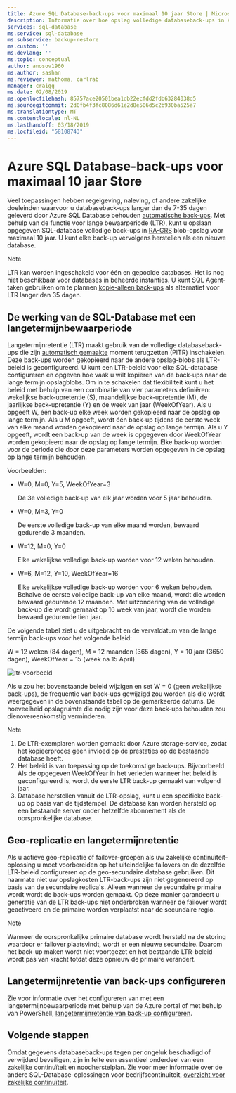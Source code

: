 ```yaml
---
title: Azure SQL Database-back-ups voor maximaal 10 jaar Store | Microsoft Docs
description: Informatie over hoe opslag volledige databaseback-ups in Azure SQL Database biedt ondersteuning voor maximaal 10 jaar.
services: sql-database
ms.service: sql-database
ms.subservice: backup-restore
ms.custom: ''
ms.devlang: ''
ms.topic: conceptual
author: anosov1960
ms.author: sashan
ms.reviewer: mathoma, carlrab
manager: craigg
ms.date: 02/08/2019
ms.openlocfilehash: 85757ace20501bea1db22ecfdd2fdb63284038d5
ms.sourcegitcommit: 2d0fb4f3fc8086d61e2d8e506d5c2b930ba525a7
ms.translationtype: MT
ms.contentlocale: nl-NL
ms.lasthandoff: 03/18/2019
ms.locfileid: "58108743"
---
```

# <a name="store-azure-sql-database-backups-for-up-to-10-years"></a>Azure SQL Database-back-ups voor maximaal 10 jaar Store

Veel toepassingen hebben regelgeving, naleving, of andere zakelijke doeleinden waarvoor u databaseback-ups langer dan de 7-35 dagen geleverd door Azure SQL Database behouden [automatische back-ups](sql-database-automated-backups.md). Met behulp van de functie voor lange bewaarperiode (LTR), kunt u opslaan opgegeven SQL-database volledige back-ups in [RA-GRS](../storage/common/storage-redundancy-grs.md#read-access-geo-redundant-storage) blob-opslag voor maximaal 10 jaar. U kunt elke back-up vervolgens herstellen als een nieuwe database.

> [!NOTE]
> LTR kan worden ingeschakeld voor één en gepoolde databases. Het is nog niet beschikbaar voor databases in beheerde instanties. U kunt SQL Agent-taken gebruiken om te plannen [kopie-alleen back-ups](https://docs.microsoft.com/sql/relational-databases/backup-restore/copy-only-backups-sql-server) als alternatief voor LTR langer dan 35 dagen.
> 

## <a name="how-sql-database-long-term-retention-works"></a>De werking van de SQL-Database met een langetermijnbewaarperiode

Langetermijnretentie (LTR) maakt gebruik van de volledige databaseback-ups die zijn [automatisch gemaakte](sql-database-automated-backups.md) moment terugzetten (PITR) inschakelen. Deze back-ups worden gekopieerd naar de andere opslag-blobs als LTR-beleid is geconfigureerd.
U kunt een LTR-beleid voor elke SQL-database configureren en opgeven hoe vaak u wilt kopiëren van de back-ups naar de lange termijn opslagblobs. Om in te schakelen dat flexibiliteit kunt u het beleid met behulp van een combinatie van vier parameters definiëren: wekelijkse back-upretentie (S), maandelijkse back-upretentie (M), de jaarlijkse back-upretentie (Y) en de week van jaar (WeekOfYear). Als u opgeeft W, één back-up elke week worden gekopieerd naar de opslag op lange termijn. Als u M opgeeft, wordt één back-up tijdens de eerste week van elke maand worden gekopieerd naar de opslag op lange termijn. Als u Y opgeeft, wordt een back-up van de week is opgegeven door WeekOfYear worden gekopieerd naar de opslag op lange termijn. Elke back-up worden voor de periode die door deze parameters worden opgegeven in de opslag op lange termijn behouden. 

Voorbeelden:

-  W=0, M=0, Y=5, WeekOfYear=3

   De 3e volledige back-up van elk jaar worden voor 5 jaar behouden.
- W=0, M=3, Y=0

   De eerste volledige back-up van elke maand worden, bewaard gedurende 3 maanden.

- W=12, M=0, Y=0

   Elke wekelijkse volledige back-up worden voor 12 weken behouden.

- W=6, M=12, Y=10, WeekOfYear=16

   Elke wekelijkse volledige back-up worden voor 6 weken behouden. Behalve de eerste volledige back-up van elke maand, wordt die worden bewaard gedurende 12 maanden. Met uitzondering van de volledige back-up die wordt gemaakt op 16 week van jaar, wordt die worden bewaard gedurende tien jaar. 

De volgende tabel ziet u de uitgebracht en de vervaldatum van de lange termijn back-ups voor het volgende beleid:

W = 12 weken (84 dagen), M = 12 maanden (365 dagen), Y = 10 jaar (3650 dagen), WeekOfYear = 15 (week na 15 April)

   ![ltr-voorbeeld](./media/sql-database-long-term-retention/ltr-example.png)



Als u zou het bovenstaande beleid wijzigen en set W = 0 (geen wekelijkse back-ups), de frequentie van back-ups gewijzigd zou worden als die wordt weergegeven in de bovenstaande tabel op de gemarkeerde datums. De hoeveelheid opslagruimte die nodig zijn voor deze back-ups behouden zou dienovereenkomstig verminderen. 

> [!NOTE]
> 1. De LTR-exemplaren worden gemaakt door Azure storage-service, zodat het kopieerproces geen invloed op de prestaties op de bestaande database heeft.
> 2. Het beleid is van toepassing op de toekomstige back-ups. Bijvoorbeeld Als de opgegeven WeekOfYear in het verleden wanneer het beleid is geconfigureerd is, wordt de eerste LTR back-up gemaakt van volgend jaar. 
> 3. Database herstellen vanuit de LTR-opslag, kunt u een specifieke back-up op basis van de tijdstempel.   De database kan worden hersteld op een bestaande server onder hetzelfde abonnement als de oorspronkelijke database. 

## <a name="geo-replication-and-long-term-backup-retention"></a>Geo-replicatie en langetermijnretentie

Als u actieve geo-replicatie of failover-groepen als uw zakelijke continuïteit-oplossing u moet voorbereiden op het uiteindelijke failovers en de dezelfde LTR-beleid configureren op de geo-secundaire database gebruiken. Dit naarmate niet uw opslagkosten LTR-back-ups zijn niet gegenereerd op basis van de secundaire replica's. Alleen wanneer de secundaire primaire wordt wordt de back-ups worden gemaakt. Op deze manier garandeert u generatie van de LTR back-ups niet onderbroken wanneer de failover wordt geactiveerd en de primaire worden verplaatst naar de secundaire regio. 

> [!NOTE]
> Wanneer de oorspronkelijke primaire database wordt hersteld na de storing waardoor er failover plaatsvindt, wordt er een nieuwe secundaire. Daarom het back-up maken wordt niet voortgezet en het bestaande LTR-beleid wordt pas van kracht totdat deze opnieuw de primaire verandert. 

## <a name="configure-long-term-backup-retention"></a>Langetermijnretentie van back-ups configureren

Zie voor informatie over het configureren van met een langetermijnbewaarperiode met behulp van de Azure portal of met behulp van PowerShell, [langetermijnretentie van back-up configureren](sql-database-long-term-backup-retention-configure.md).

## <a name="next-steps"></a>Volgende stappen

Omdat gegevens databaseback-ups tegen per ongeluk beschadigd of verwijderd beveiligen, zijn in feite een essentieel onderdeel van een zakelijke continuïteit en noodherstelplan. Zie voor meer informatie over de andere SQL-Database-oplossingen voor bedrijfscontinuïteit, [overzicht voor zakelijke continuïteit](sql-database-business-continuity.md).
